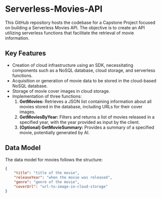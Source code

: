 # Serverless-Movies-API

This GitHub repository hosts the codebase for a Capstone Project focused on building a Serverless Movies API. The objective is to create an API utilizing serverless functions that facilitate the retrieval of movie information.

## Key Features

- Creation of cloud infrastructure using an SDK, necessitating components such as a NoSQL database, cloud storage, and serverless functions.
- Acquisition or generation of movie data to be stored in the cloud-based NoSQL database.
- Storage of movie cover images in cloud storage.
- Implementation of three functions:
  1. **GetMovies:** Retrieves a JSON list containing information about all movies stored in the database, including URLs for their cover images.
  2. **GetMoviesByYear:** Filters and returns a list of movies released in a specified year, with the year provided as input by the client.
  3. **(Optional) GetMovieSummary:** Provides a summary of a specified movie, potentially generated by AI.

## Data Model

The data model for movies follows the structure:

```json
{
    "title": "title of the movie",
    "releaseYear": "when the movie was released",
    "genre": "genre of the movie",
    "coverUrl": "url-to-image-in-cloud-storage"
}

